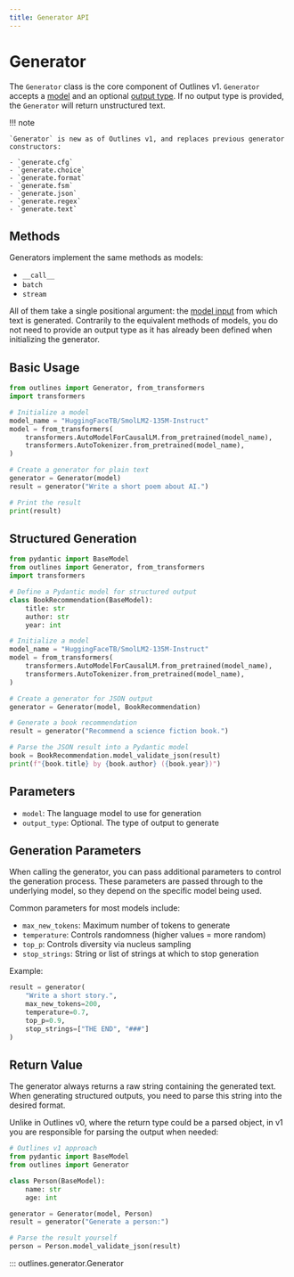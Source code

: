 ```yaml
---
title: Generator API
---
```


# Generator


The `Generator` class is the core component of Outlines v1. `Generator` accepts a [model](../models/index.md) and an optional [output type](../core/output_types.md). If no output type is provided, the `Generator` will return unstructured text.

!!! note

    `Generator` is new as of Outlines v1, and replaces previous generator constructors:

    - `generate.cfg`
    - `generate.choice`
    - `generate.format`
    - `generate.fsm`
    - `generate.json`
    - `generate.regex`
    - `generate.text`

## Methods

Generators implement the same methods as models:

- `__call__`
- `batch`
- `stream`

All of them take a single positional argument: the [model input](../core/inputs.md) from which text is generated. Contrarily to the equivalent methods of models, you do not need to provide an output type as it has already been defined when initializing the generator.

## Basic Usage

```python
from outlines import Generator, from_transformers
import transformers

# Initialize a model
model_name = "HuggingFaceTB/SmolLM2-135M-Instruct"
model = from_transformers(
    transformers.AutoModelForCausalLM.from_pretrained(model_name),
    transformers.AutoTokenizer.from_pretrained(model_name),
)

# Create a generator for plain text
generator = Generator(model)
result = generator("Write a short poem about AI.")

# Print the result
print(result)
```

## Structured Generation

```python
from pydantic import BaseModel
from outlines import Generator, from_transformers
import transformers

# Define a Pydantic model for structured output
class BookRecommendation(BaseModel):
    title: str
    author: str
    year: int

# Initialize a model
model_name = "HuggingFaceTB/SmolLM2-135M-Instruct"
model = from_transformers(
    transformers.AutoModelForCausalLM.from_pretrained(model_name),
    transformers.AutoTokenizer.from_pretrained(model_name),
)

# Create a generator for JSON output
generator = Generator(model, BookRecommendation)

# Generate a book recommendation
result = generator("Recommend a science fiction book.")

# Parse the JSON result into a Pydantic model
book = BookRecommendation.model_validate_json(result)
print(f"{book.title} by {book.author} ({book.year})")
```

## Parameters

- `model`: The language model to use for generation
- `output_type`: Optional. The type of output to generate

## Generation Parameters

When calling the generator, you can pass additional parameters to control the generation process. These parameters are passed through to the underlying model, so they depend on the specific model being used.

Common parameters for most models include:
- `max_new_tokens`: Maximum number of tokens to generate
- `temperature`: Controls randomness (higher values = more random)
- `top_p`: Controls diversity via nucleus sampling
- `stop_strings`: String or list of strings at which to stop generation

Example:
```python
result = generator(
    "Write a short story.",
    max_new_tokens=200,
    temperature=0.7,
    top_p=0.9,
    stop_strings=["THE END", "###"]
)
```

## Return Value

The generator always returns a raw string containing the generated text. When generating structured outputs, you need to parse this string into the desired format.

Unlike in Outlines v0, where the return type could be a parsed object, in v1 you are responsible for parsing the output when needed:

```python
# Outlines v1 approach
from pydantic import BaseModel
from outlines import Generator

class Person(BaseModel):
    name: str
    age: int

generator = Generator(model, Person)
result = generator("Generate a person:")

# Parse the result yourself
person = Person.model_validate_json(result)
```

::: outlines.generator.Generator
